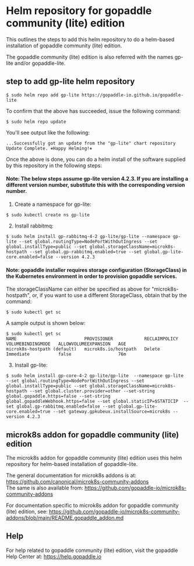 # Helm repository for gopaddle community (lite) edition

This outlines the steps to add this helm repository to do a helm-based
installation of gopaddle community (lite) edition.

The gopaddle community (lite) edition is also referred with the names
gp-lite and/or gopaddle-lite.

## step to add gp-lite helm repository
```
$ sudo helm repo add gp-lite https://gopaddle-io.github.io/gopaddle-lite
```

To confirm that the above has succeeded, issue the following command:
```
$ sudo helm repo update
```

You'll see output like the following:
```
...Successfully got an update from the "gp-lite" chart repository
Update Complete. ⎈Happy Helming!⎈
```

Once the above is done, you can do a helm install of the software supplied
by this repository in the following steps:

#### Note: The below steps assume gp-lite version 4.2.3. If you are installing a different version number, substitute this with the corresponding version number.

1. Create a namespace for gp-lite:

```
$ sudo kubectl create ns gp-lite
```

2. Install rabbitmq:

```
$ sudo helm install gp-rabbitmq-4-2 gp-lite/gp-lite --namespace gp-lite --set global.routingType=NodePortWithOutIngress --set global.installType=public --set global.storageClassName=microk8s-hostpath --set global.gp-rabbitmq.enabled=true --set global.gp-lite-core.enabled=false --version 4.2.3
```

#### Note: gopaddle installer requires storage configuration (StorageClass) in the Kubernetes environment in order to provision gopaddle services.

The storageClassName can either be specified as above for "microk8s-hostpath", or, if you want to use a different StorageClass, obtain that by the command:
```
$ sudo kubectl get sc
```

A sample output is shown below:
```
$ sudo kubectl get sc
NAME                          PROVISIONER            RECLAIMPOLICY   VOLUMEBINDINGMODE   ALLOWVOLUMEEXPANSION   AGE
microk8s-hostpath (default)   microk8s.io/hostpath   Delete          Immediate           false                  76m
```

3. Install gp-lite:

```
$ sudo helm install gp-core-4-2 gp-lite/gp-lite  --namespace gp-lite  --set global.routingType=NodePortWithOutIngress --set global.installType=public --set global.storageClassName=microk8s-hostpath --set global.cluster.provider=other --set-string global.gopaddle.https=false --set-string global.gopaddleWebhook.https=false --set global.staticIP=$STATICIP  --set global.gp-rabbitmq.enabled=false --set global.gp-lite-core.enabled=true --set gateway.gpkubeux.installSource=microk8s --version 4.2.3
```

## microk8s addon for gopaddle community (lite) edition

The microk8s addon for gopaddle community (lite) edition uses this helm
repository for helm-based installation of gopaddle-lite.

The general documentation for microk8s addons is at:
https://github.com/canonical/microk8s-community-addons  
The same is also available from:
https://github.com/gopaddle-io/microk8s-community-addons
  
For documentation specific to microk8s addon for gopaddle community (lite)
edition, see:
https://github.com/gopaddle-io/microk8s-community-addons/blob/main/README.gopaddle_addon.md

## Help

For help related to gopaddle community (lite) edition, visit the gopaddle Help Center at:
     https://help.gopaddle.io
